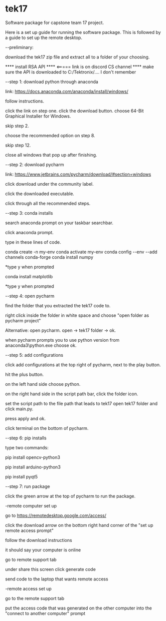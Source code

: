 # tek17
Software package for capstone team 17 project.

Here is a set up guide for running the software package.
This is followed by a guide to set up the remote desktop.

--preliminary:

download the tek17 zip file and extract all to a folder of your choosing.


**** install RSA API ****   <===== link is on discord CS channel
**** make sure the API is downloaded to C:/Tektronix/.... I don't remember

--step 1: download python through anaconda

link:
https://docs.anaconda.com/anaconda/install/windows/

follow instructions.

click the link on step one. click the download button. choose 64-Bit Graphical Installer for Windows.

skip step 2.

choose the recommended option on step 8.

skip step 12.

close all windows that pop up after finishing.

--step 2: download pycharm

link:
https://www.jetbrains.com/pycharm/download/#section=windows

click download under the community label.

click the downloaded executable.

click through all the recommended steps.

--step 3: conda installs

search anaconda prompt on your taskbar searchbar.

click anaconda prompt.

type in these lines of code.

conda create -n my-env
conda activate my-env
conda config --env --add channels conda-forge
conda install numpy

*type y when prompted

conda install matplotlib

*type y when prompted

--step 4: open pycharm

find the folder that you extracted the tek17 code to.

right click inside the folder in white space and choose "open folder as pycharm project"

Alternative: open pycharm. open -> tek17 folder -> ok.

when pycharm prompts you to use python version from anaconda3\python.exe choose ok.

--step 5: add configurations

click add configurations at the top right of pycharm, next to the play button.

hit the plus button.

on the left hand side choose python.

on the right hand side in the script path bar, click the folder icon.

set the script path to the file path that leads to tek17 open tek17 folder and click main.py.

press apply and ok.

click terminal on the bottom of pycharm.

--step 6: pip installs

type two commands:

pip install opencv-python3

pip install arduino-python3

pip install pyqt5

--step 7: run package

click the green arrow at the top of pycharm to run the package.






-remote computer set up

go to https://remotedesktop.google.com/access/

click the download arrow on the bottom right hand corner of the "set up remote access prompt"

follow the download instructions

it should say your computer is online

go to remote support tab

under share this screen click generate code

send code to the laptop that wants remote access

-remote access set up

go to the remote support tab

put the access code that was generated on the other computer into the "connect to another computer" prompt